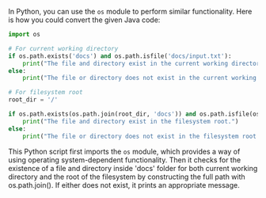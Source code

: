 In Python, you can use the `os` module to perform similar functionality. Here is how you could convert the given Java code:

```python
import os

# For current working directory
if os.path.exists('docs') and os.path.isfile('docs/input.txt'):
    print("The file and directory exist in the current working directory.")
else:
    print("The file or directory does not exist in the current working directory.")

# For filesystem root
root_dir = '/'

if os.path.exists(os.path.join(root_dir, 'docs')) and os.path.isfile(os.path.join(root_dir, 'docs/input.txt')):
    print("The file and directory exist in the filesystem root.")
else:
    print("The file or directory does not exist in the filesystem root.")
```

This Python script first imports the `os` module, which provides a way of using operating system-dependent functionality. Then it checks for the existence of a file and directory inside 'docs' folder for both current working directory and the root of the filesystem by constructing the full path with os.path.join(). If either does not exist, it prints an appropriate message.
